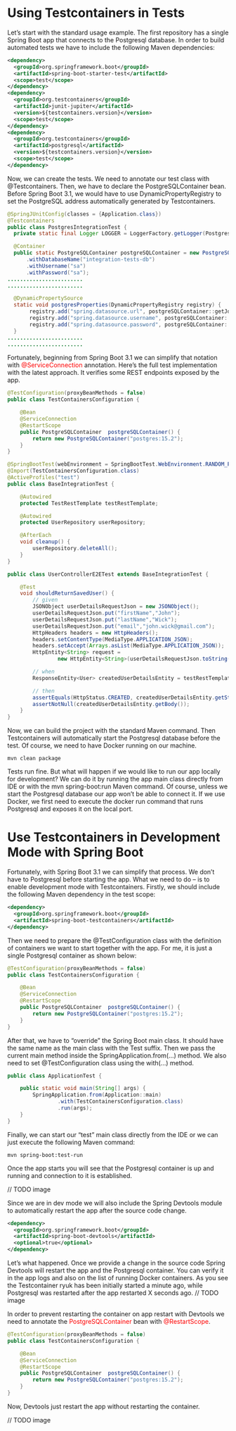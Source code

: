 # Using Testcontainers in Tests

Let’s start with the standard usage example. The first repository has a single Spring Boot app that connects to the Postgresql database.
In order to build automated tests we have to include the following Maven dependencies:

```xml
<dependency>
  <groupId>org.springframework.boot</groupId>
  <artifactId>spring-boot-starter-test</artifactId>
  <scope>test</scope>
</dependency>
<dependency>
  <groupId>org.testcontainers</groupId>
  <artifactId>junit-jupiter</artifactId>
  <version>${testcontainers.version}</version>
  <scope>test</scope>
</dependency>
<dependency>
  <groupId>org.testcontainers</groupId>
  <artifactId>postgresql</artifactId>
  <version>${testcontainers.version}</version>
  <scope>test</scope>
</dependency>
```
Now, we can create the tests. We need to annotate our test class with @Testcontainers.
Then, we have to declare the PostgreSQLContainer bean. Before Spring Boot 3.1, we would have to use DynamicPropertyRegistry to set the PostgreSQL address automatically generated by Testcontainers.

```java
@SpringJUnitConfig(classes = {Application.class})
@Testcontainers
public class PostgresIntegrationTest {
  private static final Logger LOGGER = LoggerFactory.getLogger(PostgresIntegrationTest.class);

  @Container
  public static PostgreSQLContainer postgreSQLContainer = new PostgreSQLContainer("postgres:12")
      .withDatabaseName("integration-tests-db")
      .withUsername("sa")
      .withPassword("sa");
........................
........................

  @DynamicPropertySource
  static void postgresProperties(DynamicPropertyRegistry registry) {
       registry.add("spring.datasource.url", postgreSQLContainer::getJdbcUrl);
       registry.add("spring.datasource.username", postgreSQLContainer::getUsername);
       registry.add("spring.datasource.password", postgreSQLContainer::getPassword);
  }
........................
........................
```

Fortunately, beginning from Spring Boot 3.1 we can simplify that notation with <span style="color:red">@ServiceConnection</span> annotation.
Here’s the full test implementation with the latest approach. It verifies some REST endpoints exposed by the app.

```java
@TestConfiguration(proxyBeanMethods = false)
public class TestContainersConfiguration {

    @Bean
    @ServiceConnection
    @RestartScope
    public PostgreSQLContainer  postgreSQLContainer() {
        return new PostgreSQLContainer("postgres:15.2");
    }
}

@SpringBootTest(webEnvironment = SpringBootTest.WebEnvironment.RANDOM_PORT)
@Import(TestContainersConfiguration.class)
@ActiveProfiles("test")
public class BaseIntegrationTest {

    @Autowired
    protected TestRestTemplate testRestTemplate;

    @Autowired
    protected UserRepository userRepository;

    @AfterEach
    void cleanup() {
        userRepository.deleteAll();
    }
}

public class UserControllerE2ETest extends BaseIntegrationTest {

    @Test
    void shouldReturnSavedUser() {
        // given
        JSONObject userDetailsRequestJson = new JSONObject();
        userDetailsRequestJson.put("firstName","John");
        userDetailsRequestJson.put("lastName","Wick");
        userDetailsRequestJson.put("email","john.wick@gmail.com");
        HttpHeaders headers = new HttpHeaders();
        headers.setContentType(MediaType.APPLICATION_JSON);
        headers.setAccept(Arrays.asList(MediaType.APPLICATION_JSON));
        HttpEntity<String> request =
                new HttpEntity<String>(userDetailsRequestJson.toString(), headers);

        // when
        ResponseEntity<User> createdUserDetailsEntity = testRestTemplate.postForEntity("/api/users", request, User.class);

        // then
        assertEquals(HttpStatus.CREATED, createdUserDetailsEntity.getStatusCode());
        assertNotNull(createdUserDetailsEntity.getBody());
    }
}
```
Now, we can build the project with the standard Maven command.
Then Testcontainers will automatically start the Postgresql database before the test. Of course, we need to have Docker running on our machine.

```command
mvn clean package
```
Tests run fine. But what will happen if we would like to run our app locally for development? We can do it by running the app main class directly from IDE or with the mvn spring-boot:run Maven command.
Of course, unless we start the Postgresql database our app won’t be able to connect it. If we use Docker, we first need to execute the docker run command that runs Postgresql and exposes it on the local port.

# Use Testcontainers in Development Mode with Spring Boot
Fortunately, with Spring Boot 3.1 we can simplify that process. We don’t have to Postgresql before starting the app.
What we need to do – is to enable development mode with Testcontainers. Firstly, we should include the following Maven dependency in the test scope:

```xml
<dependency>
  <groupId>org.springframework.boot</groupId>
  <artifactId>spring-boot-testcontainers</artifactId>
</dependency>
```

Then we need to prepare the @TestConfiguration class with the definition of containers we want to start together with the app.
For me, it is just a single Postgresql container as shown below:

```java
@TestConfiguration(proxyBeanMethods = false)
public class TestContainersConfiguration {

    @Bean
    @ServiceConnection
    @RestartScope
    public PostgreSQLContainer  postgreSQLContainer() {
        return new PostgreSQLContainer("postgres:15.2");
    }
}
```

After that, we have to “override” the Spring Boot main class. It should have the same name as the main class with the Test suffix. Then we pass the current main method inside the SpringApplication.from(...) method. We also need to set @TestConfiguration class using the with(...) method.

```java
public class ApplicationTest {

    public static void main(String[] args) {
        SpringApplication.from(Application::main)
                .with(TestContainersConfiguration.class)
                .run(args);
    }
}
```

Finally, we can start our “test” main class directly from the IDE or we can just execute the following Maven command:
```command
mvn spring-boot:test-run
```
Once the app starts you will see that the Postgresql container is up and running and connection to it is established.

// TODO image

Since we are in dev mode we will also include the Spring Devtools module to automatically restart the app after the source code change.
```xml
<dependency>
  <groupId>org.springframework.boot</groupId>
  <artifactId>spring-boot-devtools</artifactId>
  <optional>true</optional>
</dependency>
```
Let’s what happened. Once we provide a change in the source code Spring Devtools will restart the app and the Postgresql container. You can verify it in the app logs and also on the list of running Docker containers. As you see the Testcontainer ryuk has been initially started a minute ago, while Postgresql was restarted after the app restarted X seconds ago.
// TODO image

In order to prevent restarting the container on app restart with Devtools we need to annotate the <span style="color:red">PostgreSQLContainer</span> bean with <span style="color:red">@RestartScope</span>.

```java
@TestConfiguration(proxyBeanMethods = false)
public class TestContainersConfiguration {

    @Bean
    @ServiceConnection
    @RestartScope
    public PostgreSQLContainer  postgreSQLContainer() {
        return new PostgreSQLContainer("postgres:15.2");
    }
}
```
Now, Devtools just restart the app without restarting the container.

// TODO image
